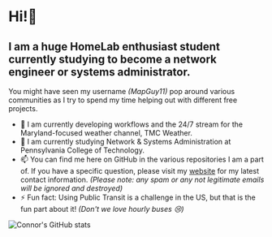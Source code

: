 # Hi!👋
## I am a huge HomeLab enthusiast student currently studying to become a network engineer or systems administrator.

You might have seen my username *(MapGuy11)* pop around various communities as I try to spend my time helping out with different free projects.

- 🔭 I am currently developing workflows and the 24/7 stream for the Maryland-focused weather channel, TMC Weather.
- 🌱 I am currently studying Network & Systems Administration at Pennsylvania College of Technology.
- 📫 You can find me here on GitHub in the various repositories I am a part of. If you have a specific question, please visit my [website](https://connorhackenberg.tech) for my latest contact information. *(Please note: any spam or any not legitimate emails will be ignored and destroyed)* 
- ⚡ Fun fact: Using Public Transit is a challenge in the US, but that is the fun part about it! *(Don't we love hourly buses 😢)*
  
![Connor's GitHub stats](https://stars.connorhackenberg.tech/api?username=mapguy11&show_icons=true&theme=onedark)
